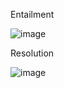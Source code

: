 Entailment


![image](https://github.com/user-attachments/assets/1a923014-2f9b-49d5-9946-5da63665ba9d)


Resolution 


![image](https://github.com/user-attachments/assets/f7dd999c-b005-41f0-9343-e3335b66fc86)
